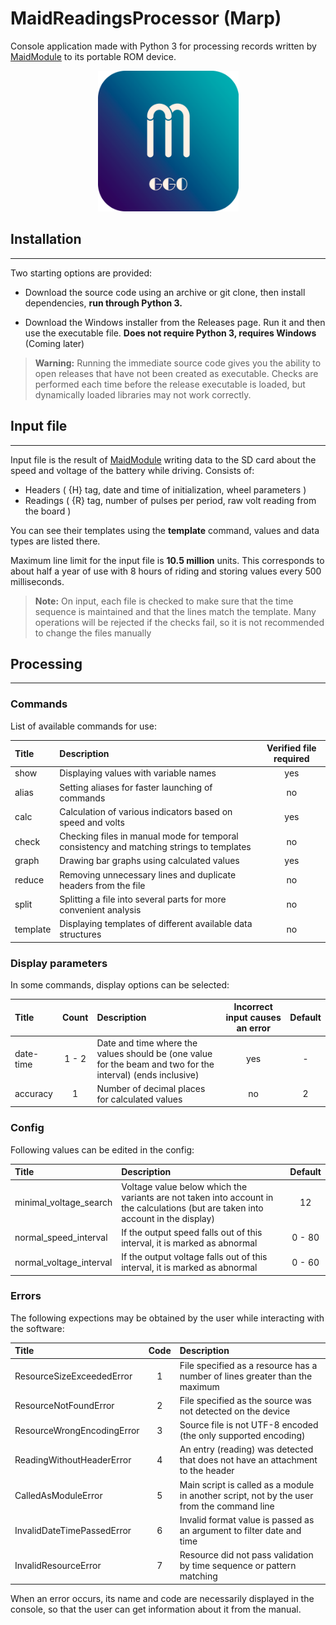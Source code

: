 # MaidReadingsProcessor (Marp)

Console application made with Python 3 for processing records written by [MaidModule](https://github.com/Ggorets0dev/maid-arduino-module) to its portable ROM device.

<p align='center'>
    <img height=225 src="pics/Maid_Logo_icon.png"/>
</p>

## Installation

---

Two starting options are provided:

* Download the source code using an archive or git clone, then install dependencies, **run through Python 3.**

* Download the Windows installer from the Releases page. Run it and then use the executable file. **Does not require Python 3, requires Windows** (Coming later)

> **Warning:** Running the immediate source code gives you the ability to open releases that have not been created as executable. Checks are performed each time before the release executable is loaded, but dynamically loaded libraries may not work correctly.

## Input file

---

Input file is the result of [MaidModule](https://github.com/Ggorets0dev/maid-arduino-module) writing data to the SD card about the speed and voltage of the battery while driving. Consists of:

* Headers ( {H} tag, date and time of initialization, wheel parameters )
* Readings ( {R} tag, number of pulses per period, raw volt reading from the board )

You can see their templates using the **template** command, values and data types are listed there.

Maximum line limit for the input file is **10.5 million** units. This corresponds to about half a year of use with 8 hours of riding and storing values every 500 milliseconds.

> **Note:** On input, each file is checked to make sure that the time sequence is maintained and that the lines match the template. Many operations will be rejected if the checks fail, so it is not recommended to change the files manually

## Processing

---

### **Commands**

List of available commands for use:

| Title | Description | Verified file required |
|:------|:------------|:----------------------:|
| show | Displaying values with variable names | yes |
| alias | Setting aliases for faster launching of commands | no |
| calc | Calculation of various indicators based on speed and volts | yes |
| check | Checking files in manual mode for temporal consistency and matching strings to templates | no |
| graph | Drawing bar graphs using calculated values | yes |
| reduce | Removing unnecessary lines and duplicate headers from the file | no |
| split | Splitting a file into several parts for more convenient analysis | no |
| template | Displaying templates of different available data structures | no |

### **Display parameters**

In some commands, display options can be selected:

| Title | Count | Description | Incorrect input causes an error | Default |
|:----------|:-----:|:------------|:-------------------------------:|:-------:|
| date-time | 1 - 2 | Date and time where the values should be (one value for the beam and two for the interval) (ends inclusive) | yes | - |
| accuracy | 1 | Number of decimal places for calculated values | no | 2 |

### **Config**

Following values can be edited in the config:

| Title | Description | Default |
|:------|:------------|:-------:|
| minimal_voltage_search | Voltage value below which the variants are not taken into account in the calculations (but are taken into account in the display) | 12 |
| normal_speed_interval | If the output speed falls out of this interval, it is marked as abnormal | 0 - 80 |
| normal_voltage_interval | If the output voltage falls out of this interval, it is marked as abnormal | 0 - 60 |

### **Errors**

The following expections may be obtained by the user while interacting with the software:

| Title | Code | Description |
|:------|:----:|:------------|
| ResourceSizeExceededError | 1 | File specified as a resource has a number of lines greater than the maximum |
| ResourceNotFoundError | 2 | File specified as the source was not detected on the device |
| ResourceWrongEncodingError | 3 | Source file is not UTF-8 encoded (the only supported encoding) |
| ReadingWithoutHeaderError | 4 | An entry (reading) was detected that does not have an attachment to the header |
| CalledAsModuleError | 5 | Main script is called as a module in another script, not by the user from the command line |
| InvalidDateTimePassedError | 6 | Invalid format value is passed as an argument to filter date and time |
| InvalidResourceError | 7 | Resource did not pass validation by time sequence or pattern matching |

When an error occurs, its name and code are necessarily displayed in the console, so that the user can get information about it from the manual.
